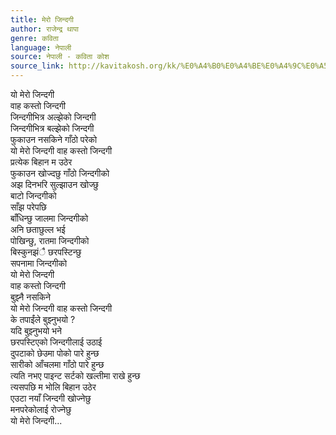 ```yaml
---
title: मेरो जिन्दगी
author: राजेन्द्र थापा
genre: कविता
language: नेपाली
source: नेपाली - कविता कोश
source_link: http://kavitakosh.org/kk/%E0%A4%B0%E0%A4%BE%E0%A4%9C%E0%A5%87%E0%A4%A8%E0%A5%8D%E0%A4%A6%E0%A5%8D%E0%A4%B0_%E0%A4%A5%E0%A4%BE%E0%A4%AA%E0%A4%BE
---
```


यो मेरो जिन्दगी  
वाह कस्तो जिन्दगी  
जिन्दगीभित्र अल्झेको जिन्दगी  
जिन्दगीभित्र बल्झेको जिन्दगी  
फुकाउन नसकिने गाँठो परेको  
यो मेरो जिन्दगी वाह कस्तो जिन्दगी  
प्रत्येक बिहान म उठेर  
फुकाउन खोज्दछु गाँठो जिन्दगीको  
अझ दिनभरि सुल्झाउन खोज्छु  
बाटो जिन्दगीको  
साँझ परेपछि  
बाँधिन्छु जालमा जिन्दगीको  
अनि छताछुल्ल भई  
पोखिन्छु, रातमा जिन्दगीको  
बिस्कुनझंै छरपस्टिन्छु  
सपनामा जिन्दगीको  
यो मेरो जिन्दगी  
वाह कस्तो जिन्दगी  
बुझ्नै नसकिने  
यो मेरो जिन्दगी वाह कस्तो जिन्दगी  
के तपाईंले बुझ्नुभयो ?  
यदि बुझ्नुभयो भने  
छरपस्टिएको जिन्दगीलाई उठाई  
दुपटाको छेउमा पोको पारे हुन्छ  
सारीको आँचलमा गाँठो पारे हुन्छ  
त्यति नभए पाइन्ट सर्टको खल्तीमा राखे हुन्छ  
त्यसपछि म भोलि बिहान उठेर  
एउटा नयाँ जिन्दगी खोज्नेछु  
मनपरेकोलाई रोज्नेछु  
यो मेरो जिन्दगी...
